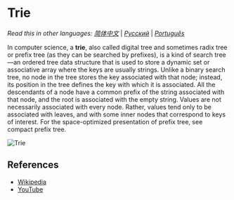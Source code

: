 # Trie

_Read this in other languages:_
[_简体中文_](README.zh-CN.md) | [_Русский_](README.ru-RU.md) | [_Português_](README.pt-BR.md)

In computer science, a **trie**, also called digital tree and sometimes 
radix tree or prefix tree (as they can be searched by prefixes), 
is a kind of search tree—an ordered tree data structure that is 
used to store a dynamic set or associative array where the keys 
are usually strings. Unlike a binary search tree, no node in the 
tree stores the key associated with that node; instead, its 
position in the tree defines the key with which it is associated.
All the descendants of a node have a common prefix of the string
associated with that node, and the root is associated with the 
empty string. Values are not necessarily associated with every 
node. Rather, values tend only to be associated with leaves, 
and with some inner nodes that correspond to keys of interest. 
For the space-optimized presentation of prefix tree, see compact 
prefix tree.

![Trie](https://upload.wikimedia.org/wikipedia/commons/b/be/Trie_example.svg)

## References

- [Wikipedia](https://en.wikipedia.org/wiki/Trie)
- [YouTube](https://www.youtube.com/watch?v=zIjfhVPRZCg&list=PLLXdhg_r2hKA7DPDsunoDZ-Z769jWn4R8&index=7&t=0s)

